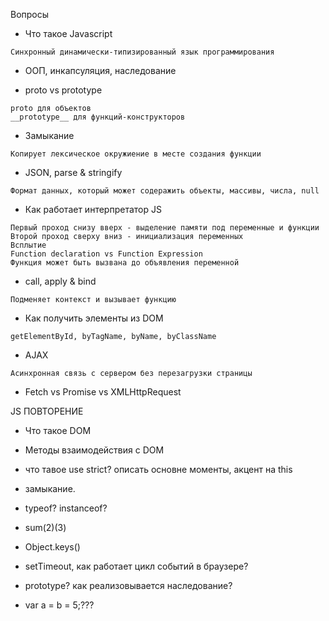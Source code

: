 Вопросы
- Что такое Javascript
```
Синхронный динамически-типизированный язык программирования 
```
- ООП, инкапсуляция, наследование

- proto vs prototype
```
proto для объектов
__prototype__ для функций-конструкторов
```
- Замыкание
```
Копирует лексическое окружиение в месте создания функции
```
- JSON, parse & stringify
```
Формат данных, который может содеражить объекты, массивы, числа, null
```

- Как работает интерпретатор JS
```
Первый проход снизу вверх - выделение памяти под переменные и функции
Второй проход сверху вниз - инициализация переменных
Всплытие 
Function declaration vs Function Expression 
Функция может быть вызвана до объявления переменной
```

- call, apply & bind
```
Подменяет контекст и вызывает функцию
```

- Как получить элементы из DOM
```
getElementById, byTagName, byName, byClassName
```




- AJAX
```
Асинхронная связь с сервером без перезагрузки страницы
```
- Fetch vs Promise vs XMLHttpRequest



JS ПОВТОРЕНИЕ

- Что такое DOM

- Методы взаимодействия с DOM

- что тавое use strict? описать основне моменты, акцент на this

- замыкание. 

- typeof? instanceof?

- sum(2)(3)

- Object.keys()

- setTimeout, как работает цикл событий в браузере?

- prototype? как реализовывается наследование?

- var a = b = 5;???
